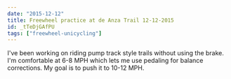```yaml
---
date: "2015-12-12"
title: Freewheel practice at de Anza Trail 12-12-2015
id: _tTeDjGAfPU
tags: ["freewheel-unicycling"]
---
```


I've been working on riding pump track style trails without using the brake. I'm comfortable at 6-8 MPH which lets me use pedaling for balance corrections. My goal is to push it to 10-12 MPH.
